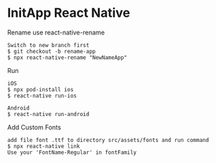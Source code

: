 # InitApp React Native

Rename use react-native-rename
```
Switch to new branch first
$ git checkout -b rename-app
$ npx react-native-rename "NewNameApp"
```

Run 
```
iOS
$ npx pod-install ios
$ react-native run-ios

Android
$ react-native run-android
```

Add Custom Fonts
```
add file font .ttf to directory src/assets/fonts and run command
$ npx react-native link
Use your 'FontName-Regular' in fontFamily
```
